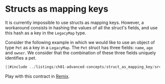 # Structs as mapping keys

It is currently impossible to use structs as mapping keys. However, a workaround consists in hashing the values of all the struct's fields, and use this hash as a key in the `LegacyMap` type.

Consider the following example in which we would like to use an object of
type `Pet` as a key in a `LegacyMap`. The `Pet` struct has three fields: `name`, `age` and `owner`. We consider that the combination of these three fields uniquely identifies a pet.

```rust
{{#include ../listings/ch01-advanced-concepts/struct_as_mapping_key/src/contract.cairo}}
```

Play with this contract in [Remix](https://remix.ethereum.org/?#activate=Starknet-cairo1-compiler&url=https://github.com/NethermindEth/StarknetByExample/blob/main/listings/ch01-advanced-concepts/struct_as_mapping_key/src/contract.cairo).